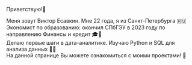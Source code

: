 Приветствую!👋

Меня зовут Виктор Есавкин. Мне 22 года, я из Санкт-Петербурга 🇷🇺 \
Экономист по образованию: окончил СПбГЭУ в 2023 году по направлению Финансы и кредит 🎓💸 \
Делаю первые шаги в дата-аналитике. Изучаю Python и SQL для анализа данных 👨‍💻 \
На данной странице Вы можете ознакомиться с моими проектами! 🎯
